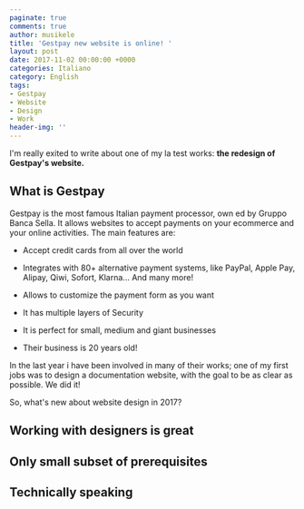 ```yaml
---
paginate: true
comments: true
author: musikele
title: 'Gestpay new website is online! '
layout: post
date: 2017-11-02 00:00:00 +0000
categories: Italiano
category: English
tags:
- Gestpay
- Website
- Design
- Work
header-img: ''
---
```

I'm really exited to write about one of my la test works: **the redesign of Gestpay's website.**

## What is Gestpay 

Gestpay is the most famous Italian payment processor, own ed by Gruppo Banca Sella. It allows websites to accept payments on your ecommerce and your online activities. The main features are:

* Accept credit cards from all over the world

* Integrates with 80+ alternative payment systems, like PayPal, Apple Pay, Alipay, Qiwi, Sofort, Klarna... And many more! 

* Allows to customize the payment form as you want 

* It has multiple layers of Security 

* It is perfect for small, medium and giant businesses

* Their business is 20 years old! 

In the last year i have been involved in many of their works; one of my first jobs was to design a documentation website, with the goal to be as clear as possible. We did it! 

So, what's new about website design in 2017? 

## Working with designers is great

## Only small subset of prerequisites 

## Technically speaking 